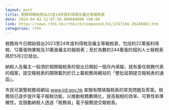 ```yaml
---
layout: post
title: 稅務局開始發出23至24年度利得稅及僱主等報稅表
date: 2024-04-02 12:07:56.000000000 +08:00
link: https://news.rthk.hk/rthk/ch/component/k2/1747184-20240402.htm
categories: rthk
---
```


稅務局今日開始發出2023至24年度利得稅及僱主等報稅表，包括約22萬張利得稅、12萬張物業稅及31萬張僱主的報稅表；至於為數約244萬張的個別人士報稅表將於5月2日發出。

納稅人及僱主一般須於相關報稅表的發出日期起一個月內填報，就有委任稅務代表的個案，提交報稅表的期限載列於已上載稅務局網站的「整批延期提交報稅表的通函」。

市民可瀏覽稅務局網站 www.ird.gov.hk 查閱有關填報稅表的常見問題及答案。稅務局已逐步提升電子報稅功能，以推動稅務數碼化，提高報稅的效率、可靠性和準確性，並鼓勵納稅人透過「稅務易」電子服務提交報稅表。
